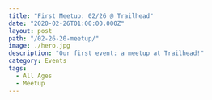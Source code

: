 ```yaml
---
title: "First Meetup: 02/26 @ Trailhead"
date: "2020-02-26T01:00:00.000Z"
layout: post
path: "/02-26-20-meetup/"
image: ./hero.jpg
description: "Our first event: a meetup at Trailhead!"
category: Events
tags:
  - All Ages
  - Meetup
---
```

